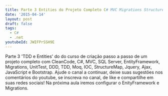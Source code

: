 ```yaml
---
title: Parte 3 Entities do Projeto Completo C# MVC Migrations StructureMap DDD TDD
date: '2015-04-14'
layout: post
draft: false
tags:
  - C#
  - .net
youtubeId: JWIFPrSSH9E
---
```


Parte 3 'TDD e Entities' do do curso de criação passo a passo de um projeto completo com CleanCode, C#, MVC, SQL Server, EntityFramework, Migrations, UnitTest, DDD, TDD, Moq, IOC, StructureMap, Jquery, Ajax, JavaScript e Bootstrap.
Ajude o canal a continuar, deixe suas sugestões nos comentários do youtube, se inscreva no canal, de like e compartilhe em suas redes sociais!
Na próxima aula iremos configurar o EnityFramework e Migrations.

